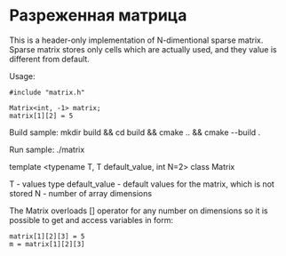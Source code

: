 # Разреженная матрица

This is a header-only implementation of N-dimentional sparse matrix. Sparse matrix stores only cells which are actually used, and they value is different from default.

Usage:

    #include "matrix.h"

    Matrix<int, -1> matrix;
    matrix[1][2] = 5

Build sample:
    mkdir build && cd build && cmake .. && cmake --build .

Run sample:
    ./matrix


template <typename T, T default_value, int N=2>
class Matrix

T - values type 
default_value - default values for the matrix, which is not stored
N - number of array dimensions

The Matrix overloads [] operator for any number on dimensions so it is possible to get and access variables in form:

    matrix[1][2][3] = 5
    m = matrix[1][2][3]

